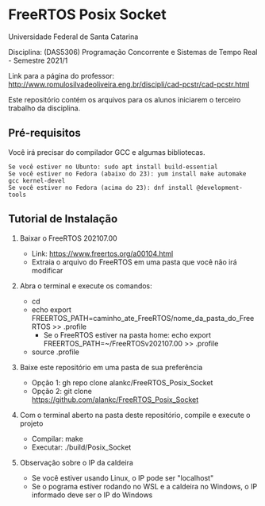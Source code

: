 # FreeRTOS Posix Socket
Universidade Federal de Santa Catarina

Disciplina: (DAS5306) Programação Concorrente e Sistemas de Tempo Real - Semestre 2021/1

Link para a página do professor: http://www.romulosilvadeoliveira.eng.br/discipli/cad-pcstr/cad-pcstr.html

Este repositório contém os arquivos para os alunos iniciarem o terceiro trabalho da disciplina.

## Pré-requisitos
Você irá precisar do compilador GCC e algumas bibliotecas.

    Se você estiver no Ubunto: sudo apt install build-essential
    Se você estiver no Fedora (abaixo do 23): yum install make automake gcc kernel-devel
    Se você estiver no Fedora (acima do 23): dnf install @development-tools
       
## Tutorial de Instalação

1. Baixar o FreeRTOS 202107.00
    - Link: https://www.freertos.org/a00104.html
    - Extraia o arquivo do FreeRTOS em uma pasta que você não irá modificar

2. Abra o terminal e execute os comandos: 
    - cd
    - echo export FREERTOS_PATH=caminho_ate_FreeRTOS/nome_da_pasta_do_FreeRTOS >> .profile
        - Se o FreeRTOS estiver na pasta home: echo export FREERTOS_PATH=~/FreeRTOSv202107.00 >> .profile
    - source .profile

3. Baixe este repositório em uma pasta de sua preferência
    - Opção 1: gh repo clone alankc/FreeRTOS_Posix_Socket
    - Opção 2: git clone https://github.com/alankc/FreeRTOS_Posix_Socket

4. Com o terminal aberto na pasta deste repositório, compile e execute o projeto
    - Compilar: make
    - Executar: ./build/Posix_Socket

5. Observação sobre o IP da caldeira
    - Se você estiver usando Linux, o IP pode ser "localhost"
    - Se o pograma estiver rodando no WSL e a caldeira no Windows, o IP informado deve ser o IP do Windows
